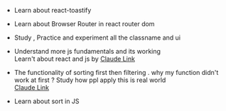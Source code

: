 - Learn about react-toastify  

- Learn about Browser Router in react router dom

- Study , Practice and experiment all the classname and ui

- Understand more js fundamentals and its working  
  Learn't about react and js by [Claude Link](https://claude.ai/chat/39b7880e-86eb-4aca-8b5e-600123a2aa83)  

- The functionality of sorting first then filtering . why my function didn't work at first ?  Study how ppl apply this is real world  
  [Claude Link](https://claude.ai/chat/abe0b33c-cb41-4474-b223-a51526d05e24)  

- Learn about sort in JS 